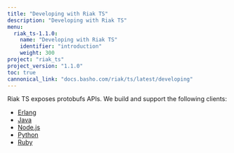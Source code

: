 ```yaml
---
title: "Developing with Riak TS"
description: "Developing with Riak TS"
menu:
  riak_ts-1.1.0:
    name: "Developing with Riak TS"
    identifier: "introduction"
    weight: 300
project: "riak_ts"
project_version: "1.1.0"
toc: true
cannonical_link: "docs.basho.com/riak/ts/latest/developing"
---
```



[erlang]: http://docs.basho.com/riakts/1.1.0/developing/erlang
[java]: http://docs.basho.com/riakts/1.1.0/developing/java
[nodejs]: http://docs.basho.com/riakts/1.1.0/developing/nodejs
[python]: http://docs.basho.com/riakts/1.1.0/developing/python
[ruby]: http://docs.basho.com/riakts/1.1.0/developing/ruby


Riak TS exposes protobufs APIs. We build and support the following clients:

* [Erlang][erlang]
* [Java][java]
* [Node.js][nodejs]
* [Python][python]
* [Ruby][ruby]

